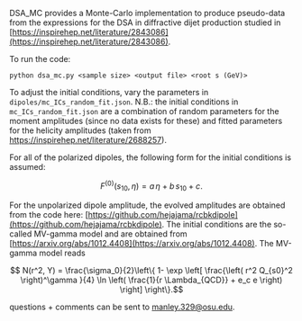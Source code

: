 DSA_MC provides a Monte-Carlo implementation to produce pseudo-data from the expressions for the DSA in diffractive dijet production studied in [https://inspirehep.net/literature/2843086](https://inspirehep.net/literature/2843086). 

To run the code: 
```
python dsa_mc.py <sample size> <output file> <root s (GeV)> 
```

To adjust the initial conditions, vary the parameters in `dipoles/mc_ICs_random_fit.json`. N.B.: the initial conditions in `mc_ICs_random_fit.json` are a combination of random parameters for the moment amplitudes (since no data exists for these) and fitted parameters for the helicity amplitudes (taken from https://inspirehep.net/literature/2688257). 

For all of the polarized dipoles, the following form for the initial conditions is assumed:
```math
F^{(0)}(s_{10}, \eta) = a \, \eta + b \, s_{10} + c.
```
For the unpolarized dipole amplitude, the evolved amplitudes are obtained from the code here: [https://github.com/hejajama/rcbkdipole](https://github.com/hejajama/rcbkdipole). The initial conditions are the so-called MV-gamma model and are obtained from [https://arxiv.org/abs/1012.4408](https://arxiv.org/abs/1012.4408). The MV-gamma model reads
```math
  N(r^2, Y) = \frac{\sigma_0}{2}\left\{ 1- \exp \left[ \frac{\left( r^2 Q_{s0}^2 \right)^\gamma }{4} \ln \left( \frac{1}{r \Lambda_{QCD}}  + e_c e \right) \right] \right\}.
```

questions + comments can be sent to manley.329@osu.edu. 
